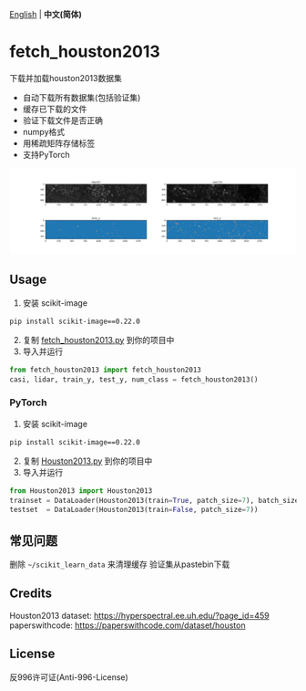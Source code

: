 [English](./README.md) | **中文(简体)**

# fetch_houston2013
下载并加载houston2013数据集

- 自动下载所有数据集(包括验证集)
- 缓存已下载的文件
- 验证下载文件是否正确
- numpy格式
- 用稀疏矩阵存储标签
- 支持PyTorch

![screenshot](screenshot.png)

## Usage
1. 安装 scikit-image
```bash
pip install scikit-image==0.22.0
```
2. 复制 [fetch_houston2013.py](fetch_houston2013/fetch_houston2013.py) 到你的项目中
3. 导入并运行
```python
from fetch_houston2013 import fetch_houston2013
casi, lidar, train_y, test_y, num_class = fetch_houston2013()
```

### PyTorch
1. 安装 scikit-image
```bash
pip install scikit-image==0.22.0
```
2. 复制 [Houston2013.py](houston2013/Houston2013.py) 到你的项目中
3. 导入并运行
```python
from Houston2013 import Houston2013
trainset = DataLoader(Houston2013(train=True, patch_size=7), batch_size=32, shuffle=True)
testset  = DataLoader(Houston2013(train=False, patch_size=7))
```
## 常见问题
删除 `~/scikit_learn_data` 来清理缓存
验证集从pastebin下载

## Credits
Houston2013 dataset: https://hyperspectral.ee.uh.edu/?page_id=459
paperswithcode: https://paperswithcode.com/dataset/houston

## License
反996许可证(Anti-996-License)
